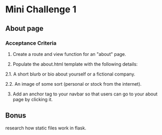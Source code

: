 # Mini Challenge 1

 

## About page

 

### Acceptance Criteria

1. Create a route and view function for an "about" page.

2. Populate the about.html template with the following details:

2.1. A short blurb or bio about yourself or a fictional company.

2.2. An image of some sort (personal or stock from the internet).

3. Add an anchor tag to your navbar so that users can go to your about page by clicking it.

 

## Bonus

research how static files work in flask.